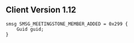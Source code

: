 ## Client Version 1.12

```rust,ignore
smsg SMSG_MEETINGSTONE_MEMBER_ADDED = 0x299 {
    Guid guid;    
}

```
